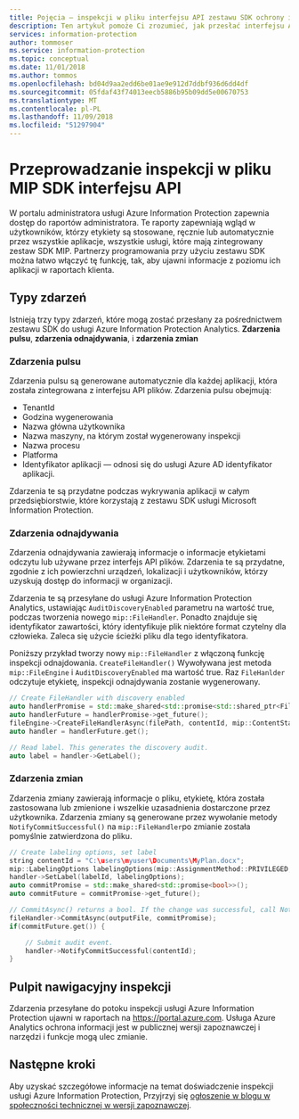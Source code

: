 ```yaml
---
title: Pojęcia — inspekcji w pliku interfejsu API zestawu SDK ochrony informacji firmy Microsoft
description: Ten artykuł pomoże Ci zrozumieć, jak przesłać interfejsu API plików inspekcji zdarzeń do usługi Azure Information Protection Analytics przy użyciu zestawu SDK usługi Microsoft Information Protection.
services: information-protection
author: tommoser
ms.service: information-protection
ms.topic: conceptual
ms.date: 11/01/2018
ms.author: tommos
ms.openlocfilehash: bd04d9aa2edd6be01ae9e912d7ddbf936d6dd4df
ms.sourcegitcommit: 05fdaf43f74013eecb5886b95b09dd5e00670753
ms.translationtype: MT
ms.contentlocale: pl-PL
ms.lasthandoff: 11/09/2018
ms.locfileid: "51297904"
---
```

# <a name="auditing-in-the-mip-sdk-file-api"></a>Przeprowadzanie inspekcji w pliku MIP SDK interfejsu API

W portalu administratora usługi Azure Information Protection zapewnia dostęp do raportów administratora. Te raporty zapewniają wgląd w użytkowników, którzy etykiety są stosowane, ręcznie lub automatycznie przez wszystkie aplikacje, wszystkie usługi, które mają zintegrowany zestaw SDK MIP. Partnerzy programowania przy użyciu zestawu SDK można łatwo włączyć tę funkcję, tak, aby ujawni informacje z poziomu ich aplikacji w raportach klienta.

## <a name="event-types"></a>Typy zdarzeń

Istnieją trzy typy zdarzeń, które mogą zostać przesłany za pośrednictwem zestawu SDK do usługi Azure Information Protection Analytics. **Zdarzenia pulsu**, **zdarzenia odnajdywania**, i **zdarzenia zmian**

### <a name="heartbeat-events"></a>Zdarzenia pulsu

Zdarzenia pulsu są generowane automatycznie dla każdej aplikacji, która została zintegrowana z interfejsu API plików. Zdarzenia pulsu obejmują:

* TenantId
* Godzina wygenerowania
* Nazwa główna użytkownika
* Nazwa maszyny, na którym został wygenerowany inspekcji
* Nazwa procesu
* Platforma
* Identyfikator aplikacji — odnosi się do usługi Azure AD identyfikator aplikacji.

Zdarzenia te są przydatne podczas wykrywania aplikacji w całym przedsiębiorstwie, które korzystają z zestawu SDK usługi Microsoft Information Protection.

### <a name="discovery-events"></a>Zdarzenia odnajdywania

Zdarzenia odnajdywania zawierają informacje o informacje etykietami odczytu lub używane przez interfejs API plików. Zdarzenia te są przydatne, zgodnie z ich powierzchni urządzeń, lokalizacji i użytkowników, którzy uzyskują dostęp do informacji w organizacji.

Zdarzenia te są przesyłane do usługi Azure Information Protection Analytics, ustawiając `AuditDiscoveryEnabled` parametru na wartość true, podczas tworzenia nowego `mip::FileHandler`. Ponadto znajduje się identyfikator zawartości, który identyfikuje plik niektóre format czytelny dla człowieka. Zaleca się użycie ścieżki pliku dla tego identyfikatora.

Poniższy przykład tworzy nowy `mip::FileHandler` z włączoną funkcję inspekcji odnajdowania. `CreateFileHandler()` Wywoływana jest metoda `mip::FileEngine` i `AuditDiscoveryEnabled` ma wartość true. Raz `FileHanlder` odczytuje etykietę, inspekcji odnajdywania zostanie wygenerowany.

```cpp
// Create FileHandler with discovery enabled
auto handlerPromise = std::make_shared<std::promise<std::shared_ptr<FileHandler>>>();
auto handlerFuture = handlerPromise->get_future();
fileEngine->CreateFileHandlerAsync(filePath, contentId, mip::ContentState::REST, true /*AuditDiscoveryEnabled*/, make_shared<FileHandlerObserver>(), createFileHandlerPromise);
auto handler = handlerFuture.get();

// Read label. This generates the discovery audit.
auto label = handler->GetLabel();
```

### <a name="change-events"></a>Zdarzenia zmian

Zdarzenia zmiany zawierają informacje o pliku, etykietę, która została zastosowana lub zmienione i wszelkie uzasadnienia dostarczone przez użytkownika. Zdarzenia zmiany są generowane przez wywołanie metody `NotifyCommitSuccessful()` na `mip::FileHandler`po zmianie została pomyślnie zatwierdzona do pliku.

```cpp
// Create labeling options, set label
string contentId = "C:\users\myuser\Documents\MyPlan.docx";
mip::LabelingOptions labelingOptions(mip::AssignmentMethod::PRIVILEGED, mip::ActionSource::MANUAL);
handler->SetLabel(labelId, labelingOptions);
auto commitPromise = std::make_shared<std::promise<bool>>();
auto commitFuture = commitPromise->get_future();

// CommitAsync() returns a bool. If the change was successful, call NotifyCommitSuccessful().
fileHandler->CommitAsync(outputFile, commitPromise);
if(commitFuture.get()) {

    // Submit audit event.
    handler->NotifyCommitSuccessful(contentId);
}
```

## <a name="audit-dashboard"></a>Pulpit nawigacyjny inspekcji

Zdarzenia przesyłane do potoku inspekcji usługi Azure Information Protection ujawni w raportach na https://portal.azure.com. Usługa Azure Analytics ochrona informacji jest w publicznej wersji zapoznawczej i narzędzi i funkcje mogą ulec zmianie.

## <a name="next-steps"></a>Następne kroki

Aby uzyskać szczegółowe informacje na temat doświadczenie inspekcji usługi Azure Information Protection, Przyjrzyj się [ogłoszenie w blogu w społeczności technicznej w wersji zapoznawczej](https://techcommunity.microsoft.com/t5/Azure-Information-Protection/Data-discovery-reporting-and-analytics-for-all-your-data-with/ba-p/253854).
